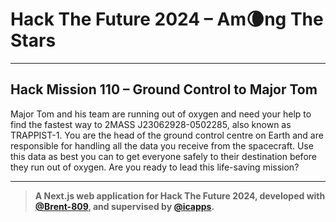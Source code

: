# Hack The Future 2024 – Am🌘ng The Stars

---

## Hack Mission 110 – Ground Control to Major Tom

Major Tom and his team are running out of oxygen and need your help to find the fastest way to 2MASS J23062928-0502285, also known as TRAPPIST-1. You are the head of the ground control centre on Earth and are responsible for handling all the data you receive from the spacecraft. Use this data as best you can to get everyone safely to their destination before they run out of oxygen. Are you ready to lead this life-saving mission?

---

> **A Next.js web application for Hack The Future 2024, developed with [@Brent-809](https://github.com/Brent-809), and supervised by [@icapps](https://github.com/icapps).**

